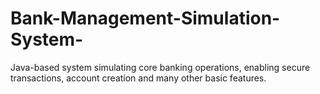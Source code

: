 # Bank-Management-Simulation-System-
Java-based system simulating core banking operations, enabling secure transactions, account creation and many other basic features.
